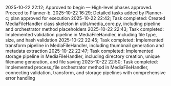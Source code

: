 2025-10-22 22:12; Approved to begin — High-level phases approved. Proceed to Planner-b.
2025-10-22 16:29; Detailed tasks added by Planner-c; plan approved for execution
2025-10-22 22:42; Task completed: Created MediaFileHandler class skeleton in utils/media_core.py, including pipeline and orchestrator method placeholders
2025-10-22 22:43; Task completed: Implemented validation pipeline in MediaFileHandler, including file type, size, and hash validation
2025-10-22 22:45; Task completed: Implemented transform pipeline in MediaFileHandler, including thumbnail generation and metadata extraction
2025-10-22 22:47; Task completed: Implemented storage pipeline in MediaFileHandler, including directory creation, unique filename generation, and file saving
2025-10-22 22:50; Task completed: Implemented process_file orchestrator method in MediaFileHandler, connecting validation, transform, and storage pipelines with comprehensive error handling